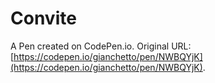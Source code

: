 # Convite

A Pen created on CodePen.io. Original URL: [https://codepen.io/gianchetto/pen/NWBQYjK](https://codepen.io/gianchetto/pen/NWBQYjK).

